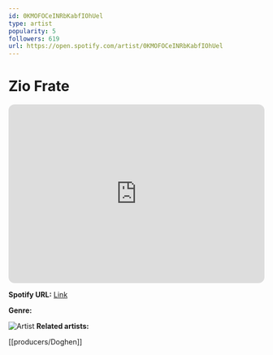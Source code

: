 ```yaml
---
id: 0KMOFOCeINRbKabfIOhUel
type: artist
popularity: 5
followers: 619
url: https://open.spotify.com/artist/0KMOFOCeINRbKabfIOhUel
---
```

# Zio Frate

<iframe style="border-radius:12px" src="https://open.spotify.com/embed/artist/0KMOFOCeINRbKabfIOhUel" width="100%" height="352" frameBorder="0" allowfullscreen="" allow="autoplay; clipboard-write; encrypted-media; fullscreen; picture-in-picture" loading="lazy"></iframe>

**Spotify URL:** [Link](https://open.spotify.com/artist/0KMOFOCeINRbKabfIOhUel)

**Genre:** 

![Artist](https://i.scdn.co/image/ab6761610000e5eb676d80272ef5de8df8af1c89)
**Related artists:**

[[producers/Doghen]]
